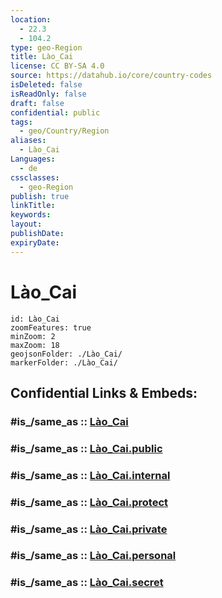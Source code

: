 ```yaml
---
location:
  - 22.3
  - 104.2
type: geo-Region
title: Lào_Cai
license: CC BY-SA 4.0
source: https://datahub.io/core/country-codes
isDeleted: false
isReadOnly: false
draft: false
confidential: public
tags:
  - geo/Country/Region
aliases:
  - Lào_Cai
Languages:
  - de
cssclasses:
  - geo-Region
publish: true
linkTitle:
keywords:
layout:
publishDate:
expiryDate:
---
```


# Lào_Cai

```leaflet
id: Lào_Cai
zoomFeatures: true 
minZoom: 2 
maxZoom: 18
geojsonFolder: ./Lào_Cai/
markerFolder: ./Lào_Cai/
```


## Confidential Links & Embeds: 

### #is_/same_as :: [Lào_Cai](/_Standards/Earth/Continent/Asia/Asia~South~East/Vietnam/Provinces~Vietnam/Lào_Cai.md) 

### #is_/same_as :: [Lào_Cai.public](/_public/Earth/Continent/Asia/Asia~South~East/Vietnam/Provinces~Vietnam/Lào_Cai.public.md) 

### #is_/same_as :: [Lào_Cai.internal](/_internal/Earth/Continent/Asia/Asia~South~East/Vietnam/Provinces~Vietnam/Lào_Cai.internal.md) 

### #is_/same_as :: [Lào_Cai.protect](/_protect/Earth/Continent/Asia/Asia~South~East/Vietnam/Provinces~Vietnam/Lào_Cai.protect.md) 

### #is_/same_as :: [Lào_Cai.private](/_private/Earth/Continent/Asia/Asia~South~East/Vietnam/Provinces~Vietnam/Lào_Cai.private.md) 

### #is_/same_as :: [Lào_Cai.personal](/_personal/Earth/Continent/Asia/Asia~South~East/Vietnam/Provinces~Vietnam/Lào_Cai.personal.md) 

### #is_/same_as :: [Lào_Cai.secret](/_secret/Earth/Continent/Asia/Asia~South~East/Vietnam/Provinces~Vietnam/Lào_Cai.secret.md)

